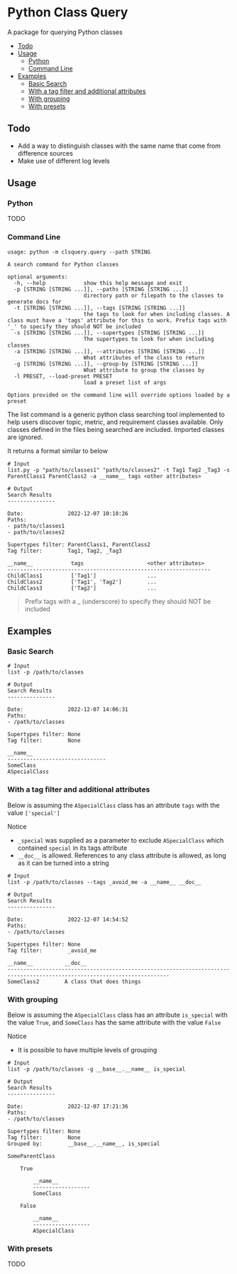 # Python Class Query <!-- omit from toc -->

A package for querying Python classes

- [Todo](#todo)
- [Usage](#usage)
  - [Python](#python)
  - [Command Line](#command-line)
- [Examples](#examples)
  - [Basic Search](#basic-search)
  - [With a tag filter and additional attributes](#with-a-tag-filter-and-additional-attributes)
  - [With grouping](#with-grouping)
  - [With presets](#with-presets)

## Todo

- Add a way to distinguish classes with the same name that come from difference sources
- Make use of different log levels

## Usage

### Python

TODO

### Command Line

```
usage: python -m clsquery.query --path STRING
 
A search command for Python classes
 
optional arguments:
  -h, --help            show this help message and exit
  -p [STRING [STRING ...]], --paths [STRING [STRING ...]]
                        directory path or filepath to the classes to generate docs for
  -t [STRING [STRING ...]], --tags [STRING [STRING ...]]
                        the tags to look for when including classes. A class must have a 'tags' attribute for this to work. Prefix tags with '_' to specify they should NOT be included
  -s [STRING [STRING ...]], --supertypes [STRING [STRING ...]]
                        The supertypes to look for when including classes
  -a [STRING [STRING ...]], --attributes [STRING [STRING ...]]
                        What attributes of the class to return
  -g [STRING [STRING ...]], --group-by [STRING [STRING ...]]
                        What attribute to group the classes by
  -l PRESET, --load-preset PRESET
                        load a preset list of args
 
Options provided on the command line will override options loaded by a preset
```

The list command is a generic python class searching tool implemented to help users discover topic, metric, and requirement classes available. Only classes defined in the files being searched are included. Imported classes are ignored.

It returns a format similar to below

```
# Input
list.py -p "path/to/classes1" "path/to/classes2" -t Tag1 Tag2 _Tag3 -s ParentClass1 ParentClass2 -a __name__ tags <other attributes>
 
# Output
Search Results
---------------
 
Date:              2022-12-07 10:10:26
Paths:            
- path/to/classes1
- path/to/classes2
 
Supertypes filter: ParentClass1, ParentClass2
Tag filter:        Tag1, Tag2, _Tag3
 
__name__            tags                    <other attributes>
----------------------------------------------------------------
ChildClass1         ['Tag1']                ...
ChildClass2         ['Tag1', 'Tag2']        ...
ChildClass3         ['Tag2']                ...
```

> Prefix tags with a _ (underscore) to specify they should NOT be included

## Examples

### Basic Search

```
# Input
list -p /path/to/classes
 
# Output
Search Results
---------------
 
Date:              2022-12-07 14:06:31
Paths:            
- /path/to/classes
 
Supertypes filter: None
Tag filter:        None
 
__name__                      
-------------------------------
SomeClass   
ASpecialClass
```

### With a tag filter and additional attributes

Below is assuming the `ASpecialClass` class has an attribute `tags` with the value `['special']`

Notice
- `_special` was supplied as a parameter to exclude `ASpecialClass` which contained `special` in its tags attribute
- `__doc__` is allowed. References to any class attribute is allowed, as long as it can be turned into a string

```
# Input
list -p /path/to/classes --tags _avoid_me -a __name__ __doc__
 
# Output
Search Results
---------------
 
Date:              2022-12-07 14:54:52
Paths:            
- /path/to/classes
 
Supertypes filter: None
Tag filter:        _avoid_me
 
__name__          __doc__                                                          
-------------------------------------------------------------------------------------------------------------------------
SomeClass2        A class that does things
```

### With grouping

Below is assuming the `ASpecialClass` class has an attribute `is_special` with the value `True`, and `SomeClass` has the same attribute with the value `False`

Notice
- It is possible to have multiple levels of grouping

```
# Input
list -p /path/to/classes -g __base__.__name__ is_special  
 
# Output
Search Results
---------------
 
Date:              2022-12-07 17:21:36
Paths:            
- /path/to/classes
 
Supertypes filter: None
Tag filter:        None
Grouped by:        __base__.__name__, is_special
 
SomeParentClass
 
    True
 
        __name__         
        ------------------
        SomeClass   
 
    False
 
        __name__         
        ------------------
        ASpecialClass
```

### With presets

TODO

